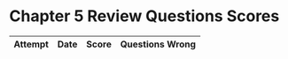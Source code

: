 #  Chapter 5 Review Questions Scores

| Attempt| Date | Score | Questions Wrong |
| -------|----- |------| ----------------|
